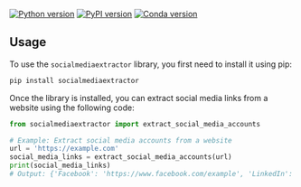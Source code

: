 [![Python version](https://img.shields.io/badge/python-3.7%20%7C%203.8%20%7C%203.9%20%7C%203.10-blue.svg)](https://pypi.org/project/socialmediaextractor/)
[![PyPI version](https://badge.fury.io/py/socialmediaextractor.svg)](https://pypi.org/project/socialmediaextractor/)
[![Conda version](https://img.shields.io/conda/vn/conda-forge/socialmediaextractor.svg)](https://anaconda.org/conda-forge/socialmediaextractor)

## Usage

To use the `socialmediaextractor` library, you first need to install it using pip:

```python
pip install socialmediaextractor
```

Once the library is installed, you can extract social media links from a website using the following code:

```python
from socialmediaextractor import extract_social_media_accounts
```

```python
# Example: Extract social media accounts from a website
url = 'https://example.com'
social_media_links = extract_social_media_accounts(url)
print(social_media_links)
# Output: {'Facebook': 'https://www.facebook.com/example', 'LinkedIn': 'https://www.linkedin.com/company/example/', 'Twitter': 'https://twitter.com/example'}
```
